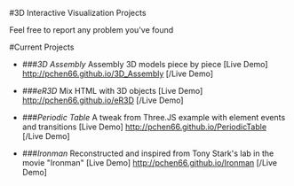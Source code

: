#3D Interactive Visualization Projects

Feel free to report any problem you've found

#Current Projects

* ###*3D Assembly*
Assembly 3D models piece by piece
[Live Demo] http://pchen66.github.io/3D_Assembly [/Live Demo]

* ###*eR3D*
Mix HTML with 3D objects
[Live Demo] http://pchen66.github.io/eR3D [/Live Demo]

* ###*Periodic Table*
A tweak from Three.JS example with element events and transitions
[Live Demo] http://pchen66.github.io/PeriodicTable [/Live Demo]

* ###*Ironman*
Reconstructed and inspired from Tony Stark's lab in the movie "Ironman"
[Live Demo] http://pchen66.github.io/Ironman [/Live Demo]


